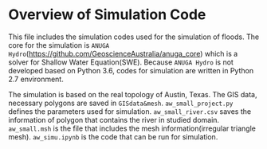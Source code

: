 # Overview of Simulation Code
This file includes the simulation codes used for the simulation of floods. The core for the simulation is `ANUGA Hydro`(https://github.com/GeoscienceAustralia/anuga_core) which is a solver for Shallow Water Equation(SWE). Because `ANUGA Hydro` is not developed based on Python 3.6, codes for simulation are written in Python 2.7 environment. 

The simulation is based on the real topology of Austin, Texas. The GIS data, necessary polygons are saved in `GISdata&mesh`. `aw_small_project.py` defines the parameters used for simulation. `aw_small_river.csv` saves the information of polygon that contains the river in studied domain. `aw_small.msh` is the file that includes the mesh information(irregular triangle mesh). `aw_simu.ipynb` is the code that can be run for simulation.
